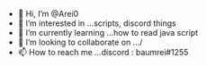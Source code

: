 - 👋 Hi, I’m @Arei0
- 👀 I’m interested in ...scripts, discord things 
- 🌱 I’m currently learning ...how to read java script
- 💞️ I’m looking to collaborate on .../
- 📫 How to reach me ...discord : baumrei#1255

<!---
Arei0/Arei0 is a ✨ special ✨ repository because its `README.md` (this file) appears on your GitHub profile.
You can click the Preview link to take a look at your changes.
--->
